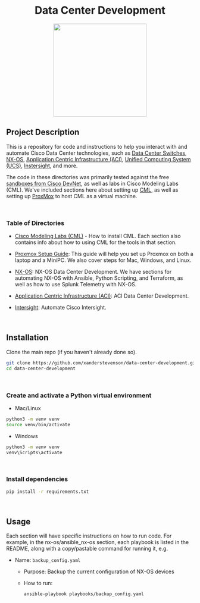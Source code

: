 <h1 align="center">Data Center Development</h1>
<p align="center">
<img src="https://github.com/user-attachments/assets/50a5b0ea-63f1-4565-88ce-75764876b3ec" width="250">
</p>

## Project Description

This is a repository for code and instructions to help you interact with and automate Cisco Data Center technologies, such as [Data Center Switches](https://www.cisco.com/site/us/en/products/networking/cloud-networking-switches/index.html), [NX-OS](https://www.cisco.com/c/en/us/products/collateral/ios-nx-os-software/nx-os-software/data_sheet_c78-652063.html?dtid=osscdc000283), [Application Centric Infrastructure (ACI)](https://www.cisco.com/c/en/us/solutions/collateral/data-center-virtualization/application-centric-infrastructure/solution-overview-c22-741487.html), [Unified Computing System (UCS)](https://www.cisco.com/site/us/en/products/computing/servers-unified-computing-systems/index.html), [Instersight](https://intersight.com/), and more.

The code in these directories was primarily tested against the free [sandboxes from Cisco DevNet](https://devnetsandbox.cisco.com), as well as labs in Cisco Modeling Labs (CML). We've included sections here about setting up [CML](https://github.com/xanderstevenson/data-center-development/tree/main/cml), as well as setting up [ProxMox](https://github.com/xanderstevenson/data-center-development/tree/main/proxmox) to host CML as a virtual machine.

<br>

### Table of Directories

- [Cisco Modeling Labs (CML)](https://github.com/xanderstevenson/data-center-development/tree/main/cml) - How to install CML. Each section also contains info about how to using CML for the tools in that section.

- [Proxmox Setup Guide](https://github.com/xanderstevenson/data-center-development/edit/main/proxmox/README.md): This guide will help you set up Proxmox on both a laptop and a MiniPC. We also cover steps for Mac, Windows, and Linux.

- [NX-OS](https://github.com/xanderstevenson/data-center-development/tree/main/nx-os/terraform_nx-os): NX-OS Data Center Development. We have sections for automating NX-OS with Ansible, Python Scripting, and Terraform, as well as how to use Splunk Telemetry with NX-OS.

- [Application Centric Infrastructure (ACI)](https://github.com/xanderstevenson/data-center-development/tree/main/aci): ACI Data Center Development.

- [Intersight](https://github.com/xanderstevenson/data-center-development/tree/main/intersight): Automate Cisco Intersight.


<br>


## Installation

Clone the main repo (if you haven't already done so).

```bash
git clone https://github.com/xanderstevenson/data-center-development.git
cd data-center-development
```
<br>

### Create and activate a Python virtual environment

- Mac/Linux
```bash
python3 -m venv venv
source venv/bin/activate
```
- Windows
```bash
python3 -m venv venv
venv\Scripts\activate
```
<br>

### Install dependencies

```bash
pip install -r requirements.txt
```
<br>


## Usage

Each section will have specific instructions on how to run code. For example, in the nx-os/ansible_nx-os section, each playbook is listed in the README, along with a copy/pastable command for running it, e.g.

- Name: `backup_config.yaml`
  - Purpose: Backup the current configuration of NX-OS devices
  - How to run:

    ```bash
    ansible-playbook playbooks/backup_config.yaml
    ```
  <br>
